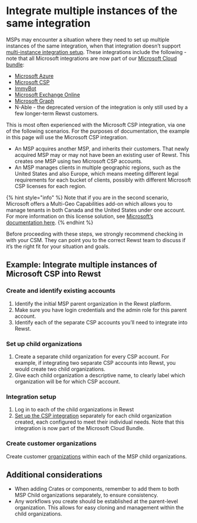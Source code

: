 # Integrate multiple instances of the same integration

MSPs may encounter a situation where they need to set up multiple instances of the same integration, when that integration doesn’t support [multi-instance integration setup](https://docs.rewst.help/documentation/integrations/multi-instance-integration/multi-instance-integration-setup). These integrations include the following - note that all Microsoft integrations are now part of our [Microsoft Cloud bundle](../integration-guides/microsoft-cloud-integration-bundle/):

* [Microsoft Azure ](../integration-guides/microsoft-cloud-integration-bundle/microsoft-azure/)
* [Microsoft CSP ](../integration-guides/microsoft-cloud-integration-bundle/microsoft-csp/)
* [ImmyBot ](../integration-guides/immybot-integration-setup.md)
* [Microsoft Exchange Online](../integration-guides/microsoft-cloud-integration-bundle/microsoft-exchange-online/)&#x20;
* [Microsoft Graph ](../integration-guides/microsoft-cloud-integration-bundle/microsoft-graph/)
* N-Able - the deprecated version of the integration is only still used by a few longer-term Rewst customers.

This is most often experienced with the Microsoft CSP integration, via one of the following scenarios. For the purposes of documentation, the example in this page will use the Microsoft CSP integration.

* An MSP acquires another MSP, and inherits their customers. That newly acquired MSP may or may not have been an existing user of Rewst. This creates one MSP using two Microsoft CSP accounts.
* An MSP manages clients in multiple geographic regions, such as the United States and also Europe, which means meeting different legal requirements for each bucket of clients, possibly with different Microsoft CSP licenses for each region.

{% hint style="info" %}
Note that if you are in the second scenario, Microsoft offers a Multi-Geo Capabilities add-on which allows you to manage tenants in both Canada and the United States under one account. For more information on this license solution, see [Microsoft’s documentation here](https://learn.microsoft.com/en-us/microsoft-365/enterprise/microsoft-365-multi-geo?view=o365-worldwide).
{% endhint %}

Before proceeding with these steps, we strongly recommend checking in with your CSM. They can point you to the correct Rewst team to discuss if it’s the right fit for your situation and goals.

## Example: Integrate multiple instances of Microsoft CSP into Rewst

### **Create and identify existing accounts**

1. Identify the initial MSP parent organization in the Rewst platform.
2. Make sure you have login credentials and the admin role for this parent account.
3. Identify each of the separate CSP accounts you’ll need to integrate into Rewst.

### **Set up child organizations**

1. Create a separate child organization for every CSP account. For example, if integrating two separate CSP accounts into Rewst, you would create two child organizations.
2. Give each child organization a descriptive name, to clearly label which organization will be for which CSP account.

### **Integration setup**

1. Log in to each of the child organizations in Rewst
2. [Set up the CSP integration](https://docs.rewst.help/documentation/integrations/individual-integration-documentation/cloud/microsoft-cloud-integration-bundle/microsoft-csp/microsoft-csp-integration-setup) separately for each child organization created, each configured to meet their individual needs. Note that this integration is now part of the Microsoft Cloud Bundle.

### **Create customer organizations**

Create customer [organizations](../../../settings/organizations.md) within each of the MSP child organizations.

## **Additional considerations**

* When adding Crates or components, remember to add them to both MSP Child organizations separately, to ensure consistency.
* Any workflows you create should be established at the parent-level organization. This allows for easy cloning and management within the child organizations.

